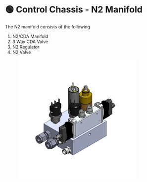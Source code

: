 # 🟢 Control Chassis - N2 Manifold

The N2 manifold consists of the following

1. N2/CDA Manifold&#x20;
2. 3 Way CDA Valve
3. N2 Regulator
4. N2 Valve

<figure><img src="../../.gitbook/assets/N2 Manifold.jpg" alt="" width="384"><figcaption></figcaption></figure>
